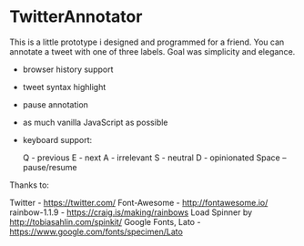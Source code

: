 # TwitterAnnotator

This is a little prototype i designed and programmed for a friend. You can annotate a tweet with one of three labels. Goal was simplicity and elegance.

- browser history support
- tweet syntax highlight
- pause annotation
- as much vanilla JavaScript as possible
- keyboard support:

  Q - previous
  E - next
  A - irrelevant
  S - neutral
  D - opinionated
  Space – pause/resume


Thanks to:

Twitter - https://twitter.com/
Font-Awesome - http://fontawesome.io/
rainbow-1.1.9 - https://craig.is/making/rainbows
Load Spinner by http://tobiasahlin.com/spinkit/
Google Fonts, Lato - https://www.google.com/fonts/specimen/Lato